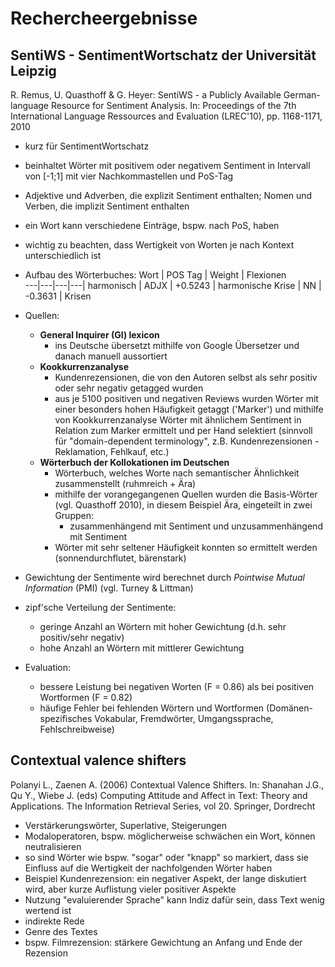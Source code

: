 ﻿# Rechercheergebnisse

## SentiWS - SentimentWortschatz der Universität Leipzig 

R. Remus, U. Quasthoff & G. Heyer: SentiWS - a Publicly Available German-language Resource for Sentiment Analysis.
In: Proceedings of the 7th International Language Ressources and Evaluation (LREC'10), pp. 1168-1171, 2010

- kurz für SentimentWortschatz
- beinhaltet Wörter mit positivem oder negativem Sentiment in Intervall von [-1;1] mit vier Nachkommastellen und PoS-Tag 
- Adjektive und Adverben, die explizit Sentiment enthalten; Nomen und Verben, die implizit Sentiment enthalten 
- ein Wort kann verschiedene Einträge, bspw. nach PoS, haben
- wichtig zu beachten, dass Wertigkeit von Worten je nach Kontext unterschiedlich ist 
- Aufbau des Wörterbuches: 
 Wort        | POS Tag     | Weight       | Flexionen       
---|---|---|---|
 harmonisch  | ADJX        | +0.5243      | harmonische 
 Krise       | NN          | -0.3631      | Krisen          

- Quellen: 
	- **General Inquirer (GI) lexicon** 
		- ins Deutsche übersetzt mithilfe von Google Übersetzer und danach manuell aussortiert 
	- **Kookkurrenzanalyse** 
		- Kundenrezensionen, die von den Autoren selbst als sehr positiv oder sehr negativ getagged wurden 
		- aus je 5100 positiven und negativen Reviews wurden Wörter mit einer besonders hohen Häufigkeit getaggt ('Marker') und mithilfe von Kookkurrenzanalyse Wörter mit ähnlichem Sentiment in Relation zum Marker ermittelt und per Hand selektiert (sinnvoll für "domain-dependent terminology", z.B. Kundenrezensionen - Reklamation, Fehlkauf, etc.)
	- **Wörterbuch der Kollokationen im Deutschen** 
		- Wörterbuch, welches Worte nach semantischer Ähnlichkeit zusammenstellt (ruhmreich + Ära)
		- mithilfe der vorangegangenen Quellen wurden die Basis-Wörter (vgl. Quasthoff 2010), in diesem Beispiel Ära, eingeteilt in zwei Gruppen: 
			- zusammenhängend mit Sentiment und unzusammenhängend mit Sentiment 
		- Wörter mit sehr seltener Häufigkeit konnten so ermittelt werden (sonnendurchflutet, bärenstark)
- Gewichtung der Sentimente wird berechnet durch *Pointwise Mutual Information* (PMI) (vgl. Turney & Littman)
- zipf'sche Verteilung der Sentimente:
	- geringe Anzahl an Wörtern mit hoher Gewichtung (d.h. sehr positiv/sehr negativ) 
	- hohe Anzahl an Wörtern mit mittlerer Gewichtung 
- Evaluation: 
	- bessere Leistung bei negativen Worten (F = 0.86) als bei positiven Wortformen (F = 0.82) 
	- häufige Fehler bei fehlenden Wörtern und Wortformen (Domänen-spezifisches Vokabular, Fremdwörter, Umgangssprache, Fehlschreibweise) 

## Contextual valence shifters

Polanyi L., Zaenen A. (2006) Contextual Valence Shifters. In: Shanahan J.G., Qu Y., Wiebe J. (eds) Computing Attitude and Affect in Text: Theory and Applications. The Information Retrieval Series, vol 20. Springer, Dordrecht

- Verstärkerungswörter, Superlative, Steigerungen
- Modaloperatoren, bspw. möglicherweise schwächen ein Wort, können neutralisieren
- so sind Wörter wie bspw. "sogar" oder "knapp" so markiert, dass sie Einfluss auf die Wertigkeit der nachfolgenden Wörter haben 
- Beispiel Kundenrezension: ein negativer Aspekt, der lange diskutiert wird, aber kurze Auflistung vieler positiver Aspekte 
- Nutzung "evaluierender Sprache" kann Indiz dafür sein, dass Text wenig wertend ist 
- indirekte Rede 
- Genre des Textes
- bspw. Filmrezension: stärkere Gewichtung an Anfang und Ende der Rezension 
